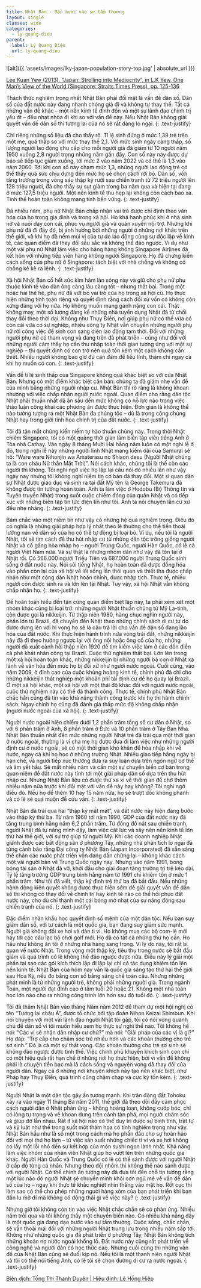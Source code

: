```yaml
---
title: Nhật Bản - Dần bước vào sự tầm thường
layout: single
classes: wide
categories:
  - ly-quang-dieu
parent:
  label: Lý Quang Diệu
  url: ly-quang-dieu
---
```


![alt]({{ 'assets/images/lky-japan-population-story-top.jpg' | absolute_url }})
> <cite>
<a target="_blank" href="https://nghiencuuquocte.org/2014/03/02/127-ly-quang-dieu-viet-ve-nhat-ban/">
Lee Kuan Yew (2013). “Japan: Strolling into Mediocrity”, in L.K Yew, One Man’s View of the World (Singapore: Straits Times Press), pp. 125-136
</a>

Thách thức nghiêm trọng nhất Nhật Bản phải đối mặt là vấn đề dân số. Dân số của đất nước này đang nhanh chóng già đi và không tự thay thế. Tất cả những vấn đề khác – một nền kinh tế đình đốn và một sự lãnh đạo chính trị yếu ớt – đều nhạt nhòa đi khi so với vấn đề này. Nếu Nhật Bản không giải quyết vấn đề dân số thì tương lai của nó sẽ rất đáng lo ngại.
{: .text-justify}

Chỉ riêng những số liệu đã cho thấy rõ. Tỉ lệ sinh đứng ở mức 1,39 trẻ trên một mẹ, quá thấp so với mức thay thế 2,1. Với mức sinh ngày càng thấp, số lượng người lao động chu cấp cho mỗi người già đã giảm từ 10 người năm 1950 xuống 2,8 người trong những năm gần đây. Con số này này được dự báo sẽ tiếp tục giảm xuống, tới mức 2 vào năm 2022 và có thể là 1,3 vào năm 2060. Tới khi con số này chạm mức 1,3, những người lao động trẻ có thể thấy quá sức chịu đựng đến mức họ sẽ chọn cách rời bỏ. Dân số, vốn tăng trưởng trong vòng sáu thập kỷ rưỡi sau chiến tranh từ 72 triệu người lên 128 triệu người, đã cho thấy sự sụt giảm trong ba năm qua và hiện tại đang ở mức 127,5 triệu người. Một nền kinh tế thu hẹp lại không còn cách bao xa. Tình thế hoàn toàn không mang tính bền vững.
{: .text-justify}

Đã nhiều năm, phụ nữ Nhật Bản chấp nhận vai trò được chỉ định theo văn hóa của họ trong gia đình và trong xã hội. Họ khá hạnh phúc khi ở nhà sinh nở và nuôi dạy con cái, phục vụ người già và quán xuyến nội trợ. Nhưng khi phụ nữ đã đi đây đó, bị ảnh hưởng bởi những người ở những nơi khác trên thế giới, và khi họ đã nếm mùi vị của tự do lao động cùng sự độc lập về kinh tế, các quan điểm đã thay đổi sâu sắc và không thể đảo ngược. Ví dụ như một vài phụ nữ Nhật làm việc cho hãng hàng không Singapore Airlines đã kết hôn với những tiếp viên hàng không người Singapore. Họ đã chứng kiến cách sống của phụ nữ ở Singapore: tách biệt với nhà chồng và không có chồng kè kè ra lệnh.
{: .text-justify}

Xã hội Nhật Bản cố hết sức kìm hãm làn sóng này và giữ cho phụ nữ phụ thuộc kinh tế vào đàn ông càng lâu càng tốt – nhưng thất bại. Trong một hoặc hai thế hệ, phụ nữ đã vứt bỏ vai trò của họ trong xã hội cũ. Họ thực hiện những tính toán riêng và quyết định rằng cách đối xử vốn có không còn xứng đáng với họ nữa. Họ không muốn mang gánh nặng con cái. Thật không may, một số lượng đáng kể những nhà tuyển dụng Nhật đã từ chối thay đổi theo thời đại. Không như Thụy Điển, nơi giúp phụ nữ có thể vừa có con cái vừa có sự nghiệp, nhiều công ty Nhật vẫn chuyển những người phụ nữ rời công việc để sinh con sang diện lao động tạm thời. Đối với những người phụ nữ có tham vọng và đang trên đà phát triển – cũng như đối với những người cảm thấy họ cần thu nhập toàn thời gian tương ứng với một sự nghiệp – thì quyết định có con trở nên quá tốn kém một cách không cần thiết. Nhiều người không bao giờ đủ can đảm để liều lĩnh, thậm chí ngay cả khi họ muốn có con.
{: .text-justify}

Vấn đề tỉ lệ sinh thấp của Singapore không quá khác biệt so với của Nhật Bản. Nhưng có một điểm khác biệt căn bản: chúng ta đã giảm nhẹ vấn đề của mình bằng những người nhập cư. Nhật Bản thì rõ ràng là không khoan nhượng với việc chấp nhận người nước ngoài. Quan điểm cho rằng dân tộc Nhật phải thuần nhất đã ăn sâu đến mức không có nỗ lực nào trong việc thảo luận công khai các phương án được thực hiện. Đơn giản là không thể nào tưởng tượng ra một Nhật Bản đa chủng tộc – dù là trong công chúng Nhật hay trong giới tinh hoa chính trị của đất nước.
{: .text-justify}

Tôi đã tận mắt chứng kiến niềm tự hào thuần chủng này. Trong thời Nhật chiếm Singapore, tôi có một quãng thời gian làm biên tập viên tiếng Anh ở Tòa nhà Cathay. Vào ngày 8 tháng Mười Hai hằng năm luôn có một nghi lễ ở đó, trong nghi lễ này những người lính Nhật mang kiếm dài của Samurai sẽ hô: “Ware ware Nihonjin wa Amaterasu no Shison desu (Người Nhật chúng ta là con cháu Nữ thần Mặt Trời)”. Nói cách khác, chúng tôi là thế còn các người thì không. Tôi nghi ngờ việc họ lặp lại câu nói đó nhiều lần như vậy ngày nay nhưng tôi không nghĩ niềm tin cơ bản đã thay đổi. Một sĩ quan dân sự Nhật được giáo dục và sinh ra tại đất Mỹ tên là George Takemura đã không được tin tưởng hoàn toàn. Anh ta làm việc ở Hodobu (Bộ Thông tin và Tuyên truyền Nhật) trong suốt cuộc chiếm đóng của quân Nhật và có tiếp xúc với những biên tập tin tức điện tín như tôi. Anh ta nói chuyện lẫn cư xử đều nhẹ nhàng.
{: .text-justify}

Bám chắc vào một niềm tin như vậy có những hệ quả nghiêm trọng. Điều đó có nghĩa là những giải pháp hợp lý nhất theo lẽ thường cho thế tiến thoái lưỡng nan về dân số của họ có thể tự động bị loại bỏ. Ví dụ, nếu tôi là người Nhật, tôi sẽ tìm cách để thu hút nhập cư từ những dân tộc trông giống người Nhật và cố gắng hòa nhập họ – người Trung Quốc, người Hàn Quốc, có lẽ cả người Việt Nam nữa. Và sự thật là những nhóm dân như vậy đã tồn tại ở Nhật rồi. Có 566.000 người Triều Tiên và 687.000 người Trung Quốc sinh sống ở đất nước này. Nói sõi tiếng Nhật, họ hoàn toàn đã được đồng hóa vào phần còn lại của xã hội về lối sống lẫn thói quen và thiết tha được chấp nhận như một công dân Nhật hoàn chỉnh, được nhập tịch. Thực tế, nhiều người còn được sinh ra và lớn lên tại Nhật. Tuy vậy, xã hội Nhật vẫn không chấp nhận họ.
{: .text-justify}

Để hoàn toàn hiểu đến tận cùng quan điểm biệt lập này, ta phải xem xét một nhóm khác cũng bị loại trừ: những người Nhật thuần chủng từ Mỹ La-tinh, còn được gọi là nikkeijin. Từ thập niên 1980, hàng chục nghìn người này, phần lớn từ Brazil, đã chuyển đến Nhật theo những chính sách di cư tự do được dựng lên với hi vọng họ sẽ là câu trả lời cho vấn đề dân số đang lão hóa của đất nước. Khi thực hiện hành trình nửa vòng trái đất, những nikkeijin này đã đi theo hướng ngược lại với ông nội hoặc ông cố của họ, những người đã xuất cảnh hồi thập niên 1920 để tìm kiếm việc làm ở các đồn điền cà phê khát nhân công tại Brazil. Cuộc thử nghiệm thất bại. Lớn lên trong một xã hội hoàn toàn khác, những nikkeijin bị những người bà con ở Nhật xa lánh về văn hóa đến mức họ bị đối xử như người nước ngoài. Cuối cùng, vào năm 2009, ở đỉnh cao của cuộc khủng hoảng kinh tế, chính phủ đã chi cho những nikkeijin thất nghiệp một khoản phí tái định cư để họ quay lại Brazil. Ở một xã hội khác, một xã hội với một thái độ khác đối với người nước ngoài, cuộc thử nghiệm này có thể đã thành công. Thực tế, chính phủ Nhật Bản chắc hẳn cũng đã tin vào khả năng thành công trước khi họ thi hành chính sách. Ngay chính họ cũng đã đánh giá thấp mức độ không chấp nhận (người nước ngoài của xã hội).
{: .text-justify}

Người nước ngoài hiện chiếm dưới 1,2 phần trăm tổng số cư dân ở Nhật, so với 6 phần trăm ở Anh, 8 phần trăm ở Đức và 10 phần trăm ở Tây Ban Nha. Nhật Bản thuần nhất đến mức những người Nhật trẻ đã trải qua một thời gian ở nước ngoài, thường là vì cha mẹ họ được đưa đi làm việc như những người định cư ở nước ngoài, sẽ có một thời gian khó khăn để hòa nhập khi về nước, ngay cả khi họ học ở những trường Nhật. Nhiều giao tiếp hằng ngày bị hạn chế, và người tiếp xúc thường đưa ra suy luận dựa trên ngôn ngữ cơ thể và âm yết hầu. Sẽ mất nhiều năm và cần một sự chuyển biến cơ bản trong quan niệm để đất nước này tính tới một giải pháp dân số dựa trên thu hút nhập cư. Nhưng Nhật Bản liệu có được thứ xa xỉ về thời gian để chờ thêm nhiều năm nữa trước khi đối mặt với vấn đề này hay không? Tôi nghi ngờ điều đó. Nếu họ để thêm 10 hay 15 năm nữa, họ sẽ trượt dốc không phanh và có lẽ sẽ quá muộn để cứu vãn.
{: .text-justify}

Nhật Bản đã trải qua hai “thập kỷ mất mát”, và đất nước này hiện đang bước vào thập kỷ thứ ba. Từ năm 1960 tới năm 1990, GDP của đất nước này đã tăng trung bình hằng năm 6,2 phần trăm. Từ đống đổ nát sau chiến tranh, người Nhật đã tự nâng mình dậy, làm việc cật lực và xây nên nền kinh tế lớn thứ hai thế giới, với sự trợ giúp từ người Mỹ. Khi các doanh nghiệp Nhật giành được các bất động sản ở phương Tây, những nhà phân tích lo ngại đã từng cảnh báo rằng Đại công ty Nhật Bản (Japan Incorporated) đã sẵn sàng thế chân các nước phát triển vốn đang dần chững lại  –  không khác cách một vài người bàn về Trung Quốc ngày nay. Nhưng vào năm 1991, bong bóng tài sản ở Nhật đã vỡ, khởi đầu cho giai đoạn tăng trưởng trì trệ kéo dài. Tỷ lệ tăng trưởng GDP trung bình hằng năm từ 1991 chỉ khiêm tốn ở mức 1 phần trăm. Như tôi đã viết, thập kỷ đình trệ thứ ba đã bắt đầu. Nếu những hành động kiên quyết không được thực hiện sớm để giải quyết vấn đề dân số thì không có thay đổi về chính trị hay kinh tế nào có thể hồi phục đất nước này, cho dù chỉ thành một cái bóng mờ nhạt của sự năng động sau chiến tranh của nó.
{: .text-justify}

Đặc điểm nhân khẩu học quyết định số mệnh của một dân tộc. Nếu bạn suy giảm dân số, với tư cách là một quốc gia, bạn đang suy giảm sức mạnh. Người già không đổi xe hơi và dàn ti vi. Họ không mua các bộ com-lê mới hay tới các câu lạc bộ chơi golf mới. Họ đã có tất cả những thứ họ cần. Họ hầu như không ăn tối ở những nhà hàng sang trọng. Vì lý do này, tôi rất bi quan về nước Nhật. Trong vòng một thập kỷ, tiêu thụ trong nước sẽ bắt đầu giảm và quá trình có lẽ không thể đảo ngược được nữa. Điều này lý giải một phần tại sao các gói kích thích lặp đi lặp lại chỉ có tác dụng khiêm tốn lên nền kinh tế. Nhật Bản của hôm nay vẫn là quốc gia sáng tạo thứ hai thế giới sau Hoa Kỳ, nếu đo bằng con số bằng sáng chế toàn cầu. Nhưng những phát minh là từ những người trẻ, không phải những người già. Trong ngành Toán, một người đạt đỉnh cao ở tầm tuổi 20 hoặc 21. Không một nhà toán học lớn nào cho ra những công trình lớn hơn sau độ tuổi đó.
{: .text-justify}

Tôi đã thăm Nhật Bản vào tháng Năm năm 2012 để tham dự một hội nghị có tên “Tương lai châu Á”, được tổ chức bởi tập đoàn Nihon Keizai Shimbun. Khi nói chuyện với một vài lãnh đạo người Nhật tôi gặp, tôi có nói vòng quanh chủ đề dân số vì tôi muốn hiểu xem họ thực sự nghĩ thế nào. Tôi không hề nói: “Các vị sẽ nhận dân nhập cư chứ?” mà nói: “Giải pháp của các vị là gì?” Họ đáp: “Trợ cấp cho chăm sóc trẻ nhiều hơn và các khoản thưởng cho trẻ sơ sinh.” Đó là cả một sự thất vọng. Các khoản thưởng cho trẻ sơ sinh sẽ không đảo ngược được tình thế. Việc chính phủ khuyến khích sinh con chỉ có một hiệu quả rất hạn chế ở những nơi họ thực hiện, bởi vì vấn đề không phải là chuyện tiền bạc mà là cách sống và nguyện vọng đã thay đổi của người dân. Ngay cả ở những nơi khuyến khích này tạo nên khác biệt, như Pháp hay Thụy Điển, quá trình cũng chậm chạp và cực kỳ tốn kém.
{: .text-justify}

Người Nhật là một dân tộc gây ấn tượng mạnh. Khi trận động đất Tohoku xảy ra vào ngày 11 tháng Ba năm 2011, thế giới đã theo dõi đầy cảm phục cách người dân ở Nhật phản ứng – không hoảng loạn, không cướp bóc, chỉ có lòng tự trọng và vẻ khoan dung trên cảnh tàn phá, mọi người chăm sóc và giúp đỡ lẫn nhau. Rất ít xã hội nào có thể duy trì được sự bình tĩnh, trật tự và kỷ luật như thế trong suốt một thảm họa có tính nghiêm trọng như vậy. Nhật Bản hầu như là số một trong cách mà họ phấn đấu cho sự hoàn hảo đối với mọi thứ họ làm – từ việc sản xuất những chiếc ti vi và xe hơi không có lấy một lỗi nhỏ đến sự kết hợp của món sushi ngon lành nhất. Khả năng làm việc nhóm của nhân viên Nhật giúp họ vượt lên trên những quốc gia khác. Người Hàn Quốc và Trung Quốc có lẽ có thể sánh được với người Nhật ở cấp độ từng cá nhân. Nhưng theo đội nhóm thì không thể nào sánh được với người Nhật. Có thể chính ấn tượng này đã đưa tôi đến chỗ tin tưởng rằng một lúc nào đó người Nhật sẽ chuyển mình khỏi cơn ngủ mê về vấn đề dân số của họ – ngay khi thực tế khắc nghiệt nhìn thẳng vào mặt họ. Rốt cục thì làm sao có thể cho phép những người hàng xóm của bạn phát triển khi bạn dần lu mờ đi mà không có động thái gì về việc này?
{: .text-justify}

Nhưng giờ tôi không còn tin vào việc Nhật chắc chắn sẽ có phản ứng. Nhiều năm trôi qua và tôi không thấy một chuyển biến nào. Có nhiều khả năng đây là một quốc gia đang dạo bước vào sự tầm thường. Cuộc sống, chắc chắn, sẽ vẫn thoải mái đối với những người Nhật trung lưu trong nhiều năm sắp tới. Không như những quốc gia đã phát triển ở phường Tây, Nhật Bản không tích những khoản nợ nước ngoài khổng lồ. Đất nước này cũng rất phát triển về công nghệ và người dân có học thức cao. Nhưng cuối cùng thì những vấn đề của Nhật Bản cũng sẽ đuổi kịp nó. Nếu tôi là một thanh niên người Nhật và tôi có thể nói tiếng Anh, có lẽ tôi sẽ chọn đường di cư ra nước ngoài.
{: .text-justify}

> <cite>
<a target="_blank" href="https://nghiencuuquocte.org/2014/03/02/127-ly-quang-dieu-viet-ve-nhat-ban/">
Biên dịch: Tống Thị Thanh Duyên | Hiệu đính: Lê Hồng Hiệp
</a>
</cite>
